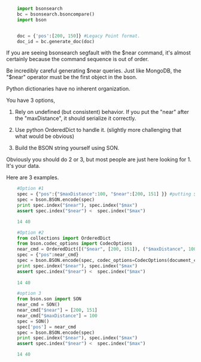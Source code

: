 
``` python
    import bsonsearch
    bc = bsonsearch.bsoncompare()
    import bson


    doc = {'pos':[200, 150]} #Legacy Point format.
    doc_id = bc.generate_doc(doc)
```

If you are seeing bsonsearch segfault with the $near command, it's almost
certainly because the command sequence is out of order.

Be incredibly careful generating $near queries.  Just like MongoDB, the "$near"
operator must be the first object in the bson.

Python dictionaries have no inherent organization.

You have 3 options,

1. Rely on undefined (but consistent) behavior. If you put the "near" after the
"maxDistance", it should serialize it correctly.

2. Use python OrderedDict to handle it. (slightly more challenging that what
would be obvious)

3. Build the BSON string yourself using SON.

Obviously you should do 2 or 3, but most people are just here looking for 1.
It's your data.

Here are 3 examples.

``` python
    #Option #1
    spec = {"pos":{"$maxDistance":100, "$near":[200, 151] }} #putting $maxDistance first will serialize $near correctly in CPython
    spec = bson.BSON.encode(spec)
    print spec.index("$near"), spec.index("$max")
    assert spec.index("$near") <  spec.index("$max")

    14 40
```



``` python
    #Option #2
    from collections import OrderedDict
    from bson.codec_options import CodecOptions
    near_cmd = OrderedDict([("$near", [200, 151]), ("$maxDistance", 100)])
    spec = {"pos":near_cmd}
    spec = bson.BSON.encode(spec, codec_options=CodecOptions(document_class=OrderedDict))
    print spec.index("$near"), spec.index("$max")
    assert spec.index("$near") <  spec.index("$max")
    
    14 40
```

``` python
    #option 3
    from bson.son import SON
    near_cmd = SON()
    near_cmd["$near"] = [200, 151]
    near_cmd["$maxDistance"] = 100
    spec = SON()
    spec['pos'] = near_cmd
    spec = bson.BSON.encode(spec)
    print spec.index("$near"), spec.index("$max")
    assert spec.index("$near") <  spec.index("$max")

    14 40
```
